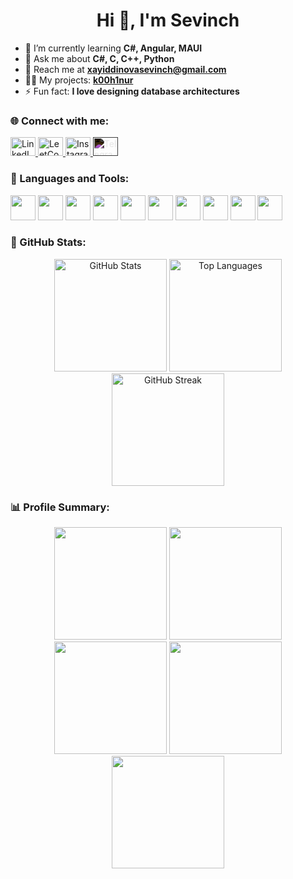 <h1 align="center">Hi 👋, I'm Sevinch</h1>

- 🌱 I’m currently learning **C#, Angular, MAUI**  
- 💬 Ask me about **C#, C, C++, Python**  
- 📧 Reach me at **xayiddinovasevinch@gmail.com**  
- 👨‍💻 My projects: **[k00h1nur](https://github.com/k00h1nur)**  
- ⚡ Fun fact: **I love designing database architectures**  

### 🌐 Connect with me:
<p align="left">
  <a href="https://linkedin.com/in/sevinch-xayriddinova-b324b0267" target="_blank">
    <img src="https://cdn.jsdelivr.net/npm/simple-icons@v6/icons/linkedin.svg" alt="LinkedIn" height="30" width="40" />
  </a>
  <a href="https://leetcode.com/k00h1nur/" target="_blank">
    <img src="https://cdn.jsdelivr.net/npm/simple-icons@v6/icons/leetcode.svg" alt="LeetCode" height="30" width="40" />
  </a>
  <a href="https://instagram.com/k00h1nur" target="_blank">
    <img src="https://cdn.jsdelivr.net/npm/simple-icons@v6/icons/instagram.svg" alt="Instagram" height="30" width="40" />
  </a>
  <a href="https://t.me/k00h1nur" target="_blank">
    <img src="https://cdn.jsdelivr.net/npm/simple-icons@v6/icons/telegram.svg" alt="Telegram" height="30" width="40" style="filter: invert(1);" />
  </a>
</p>

### 🌟 Languages and Tools:
<p align="left">
<img src="https://cdn.jsdelivr.net/npm/simple-icons@v6/icons/c.svg" width="40" height="40"/>
<img src="https://cdn.jsdelivr.net/npm/simple-icons@v6/icons/cplusplus.svg" width="40" height="40"/>
<img src="https://cdn.jsdelivr.net/npm/simple-icons@v6/icons/csharp.svg" width="40" height="40"/>
<img src="https://cdn.jsdelivr.net/npm/simple-icons@v6/icons/python.svg" width="40" height="40"/>
<img src="https://cdn.jsdelivr.net/npm/simple-icons@v6/icons/angular.svg" width="40" height="40"/>
<img src="https://cdn.jsdelivr.net/npm/simple-icons@v6/icons/microsoftsqlserver.svg" width="40" height="40"/>
<img src="https://cdn.jsdelivr.net/npm/simple-icons@v6/icons/postgresql.svg" width="40" height="40"/>
<img src="https://cdn.jsdelivr.net/npm/simple-icons@v6/icons/mysql.svg" width="40" height="40"/>
<img src="https://cdn.jsdelivr.net/npm/simple-icons@v6/icons/docker.svg" width="40" height="40"/>
<img src="https://cdn.jsdelivr.net/npm/simple-icons@v6/icons/dotnet.svg" width="40" height="40"/>
</p>

### 🌟 GitHub Stats:
<div align="center">
  <img height="180em" src="https://github-readme-stats.vercel.app/api?username=k00h1nur&show_icons=true&theme=default" alt="GitHub Stats" />
  <img height="180em" src="https://github-readme-stats.vercel.app/api/top-langs/?username=k00h1nur&layout=compact&theme=default" alt="Top Languages" />
  <img height="180em" src="https://streak-stats.demolab.com/?user=k00h1nur&theme=default" alt="GitHub Streak" />
</div>

### 📊 Profile Summary:
<div align="center">
  <img height="180em" src="https://github-profile-summary-cards.vercel.app/api/cards/stats?username=k00h1nur&theme=graywhite" />
  <img height="180em" src="https://github-profile-summary-cards.vercel.app/api/cards/most-commit-language?username=k00h1nur&theme=graywhite" />
  <img height="180em" src="https://github-profile-summary-cards.vercel.app/api/cards/repos-per-language?username=k00h1nur&theme=graywhite" />
  <img height="180em" src="https://github-profile-summary-cards.vercel.app/api/cards/productive-time?username=k00h1nur&theme=graywhite" />
  <img height="180em" src="https://github-profile-summary-cards.vercel.app/api/cards/profile-details?username=k00h1nur&theme=graywhite" />
</div>
